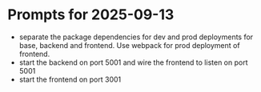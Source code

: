 # Prompts for 2025-09-13

- separate the package dependencies for dev and prod deployments for base, backend and frontend. Use webpack for prod deployment of frontend.
- start the backend on port 5001 and wire the frontend to listen on port 5001
- start the frontend on port 3001
